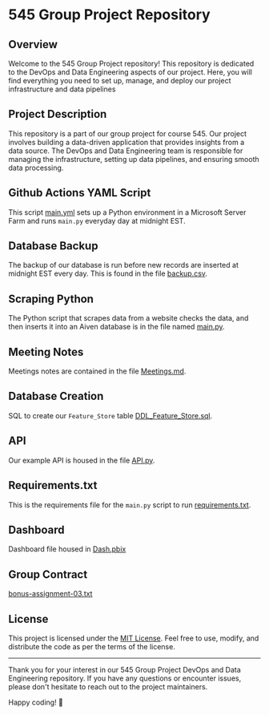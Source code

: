 # 545 Group Project Repository

## Overview

Welcome to the 545 Group Project repository! This repository is dedicated to the DevOps and Data Engineering aspects of our project. Here, you will find everything you need to set up, manage, and deploy our project infrastructure and data pipelines

## Project Description

This repository is a part of our group project for course 545. Our project involves building a data-driven application that provides insights from a data source. The DevOps and Data Engineering team is responsible for managing the infrastructure, setting up data pipelines, and ensuring smooth data processing.

## Github Actions YAML Script

This script [main.yml](.github/workflows/main.yml) sets up a Python environment in a Microsoft Server Farm and runs `main.py` everyday day at midnight EST.

## Database Backup 

The backup of our database is run before new records are inserted at midnight EST every day. This is found in the file [backup.csv](backup.csv).

## Scraping Python 

The Python script that scrapes data from a website checks the data, and then inserts it into an Aiven database is in the file named [main.py](main.py).

## Meeting Notes

Meetings notes are contained in the file [Meetings.md](Meetings.md).

## Database Creation

SQL to create our `Feature_Store` table [DDL_Feature_Store.sql](DDL_Feature_Store.sql).

## API

Our example API is housed in the file [API.py](API.py).

## Requirements.txt

This is the requirements file for the `main.py` script to run [requirements.txt](requirements.txt).

## Dashboard

Dashboard file housed in [Dash.pbix](Dash.pbix)

## Group Contract 

[bonus-assignment-03.txt](bonus-assignment-03.txt)

## License

This project is licensed under the [MIT License](LICENSE). Feel free to use, modify, and distribute the code as per the terms of the license.

---

Thank you for your interest in our 545 Group Project DevOps and Data Engineering repository. If you have any questions or encounter issues, please don't hesitate to reach out to the project maintainers.

Happy coding! 🚀
